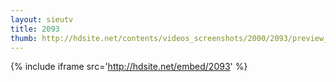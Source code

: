 ```yaml
---
layout: sieutv
title: 2093
thumb: http://hdsite.net/contents/videos_screenshots/2000/2093/preview_360p.mp4.jpg
---
```

{% include iframe src='http://hdsite.net/embed/2093' %}
 
